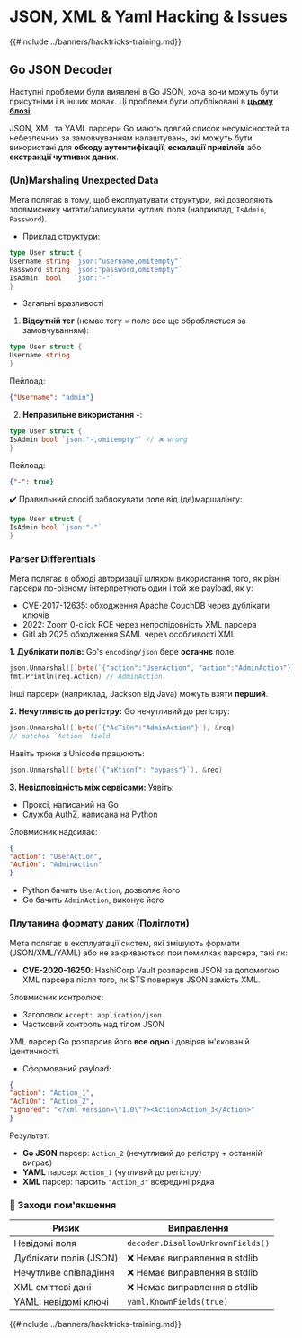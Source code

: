 # JSON, XML & Yaml Hacking & Issues

{{#include ../banners/hacktricks-training.md}}

## Go JSON Decoder

Наступні проблеми були виявлені в Go JSON, хоча вони можуть бути присутніми і в інших мовах. Ці проблеми були опубліковані в [**цьому блозі**](https://blog.trailofbits.com/2025/06/17/unexpected-security-footguns-in-gos-parsers/).

JSON, XML та YAML парсери Go мають довгий список несумісностей та небезпечних за замовчуванням налаштувань, які можуть бути використані для **обходу аутентифікації**, **ескалації привілеїв** або **екстракції чутливих даних**.

### (Un)Marshaling Unexpected Data

Мета полягає в тому, щоб експлуатувати структури, які дозволяють зловмиснику читати/записувати чутливі поля (наприклад, `IsAdmin`, `Password`).

- Приклад структури:
```go
type User struct {
Username string `json:"username,omitempty"`
Password string `json:"password,omitempty"`
IsAdmin  bool   `json:"-"`
}
```
- Загальні вразливості

1. **Відсутній тег** (немає тегу = поле все ще обробляється за замовчуванням):
```go
type User struct {
Username string
}
```
Пейлоад:
```json
{"Username": "admin"}
```
2. **Неправильне використання `-`**:
```go
type User struct {
IsAdmin bool `json:"-,omitempty"` // ❌ wrong
}
```
Пейлоад:
```json
{"-": true}
```
✔️ Правильний спосіб заблокувати поле від (де)маршалінгу:
```go
type User struct {
IsAdmin bool `json:"-"`
}
```
### Parser Differentials

Мета полягає в обході авторизації шляхом використання того, як різні парсери по-різному інтерпретують один і той же payload, як у:
- CVE-2017-12635: обходження Apache CouchDB через дублікати ключів
- 2022: Zoom 0-click RCE через непослідовність XML парсера
- GitLab 2025 обходження SAML через особливості XML

**1. Дублікати полів:**
Go's `encoding/json` бере **останнє** поле.
```go
json.Unmarshal([]byte(`{"action":"UserAction", "action":"AdminAction"}`), &req)
fmt.Println(req.Action) // AdminAction
```
Інші парсери (наприклад, Jackson від Java) можуть взяти **перший**.

**2. Нечутливість до регістру:**
Go нечутливий до регістру:
```go
json.Unmarshal([]byte(`{"AcTiOn":"AdminAction"}`), &req)
// matches `Action` field
```
Навіть трюки з Unicode працюють:
```go
json.Unmarshal([]byte(`{"aKtionſ": "bypass"}`), &req)
```
**3. Невідповідність між сервісами:**
Уявіть:
- Проксі, написаний на Go
- Служба AuthZ, написана на Python

Зловмисник надсилає:
```json
{
"action": "UserAction",
"AcTiOn": "AdminAction"
}
```
- Python бачить `UserAction`, дозволяє його
- Go бачить `AdminAction`, виконує його


### Плутанина формату даних (Поліглоти)

Мета полягає в експлуатації систем, які змішують формати (JSON/XML/YAML) або не закриваються при помилках парсера, такі як:
- **CVE-2020-16250**: HashiCorp Vault розпарсив JSON за допомогою XML парсера після того, як STS повернув JSON замість XML.

Зловмисник контролює:
- Заголовок `Accept: application/json`
- Частковий контроль над тілом JSON

XML парсер Go розпарсив його **все одно** і довіряв ін'єкованій ідентичності.

- Сформований payload:
```json
{
"action": "Action_1",
"AcTiOn": "Action_2",
"ignored": "<?xml version=\"1.0\"?><Action>Action_3</Action>"
}
```
Результат:
- **Go JSON** парсер: `Action_2` (нечутливий до регістру + останній виграє)
- **YAML** парсер: `Action_1` (чутливий до регістру)
- **XML** парсер: парсить `"Action_3"` всередині рядка


### 🔐 Заходи пом'якшення

| Ризик                       | Виправлення                           |
|-----------------------------|---------------------------------------|
| Невідомі поля               | `decoder.DisallowUnknownFields()`     |
| Дублікати полів (JSON)     | ❌ Немає виправлення в stdlib         |
| Нечутливе співпадіння      | ❌ Немає виправлення в stdlib         |
| XML сміттєві дані          | ❌ Немає виправлення в stdlib         |
| YAML: невідомі ключі       | `yaml.KnownFields(true)`              |


{{#include ../banners/hacktricks-training.md}}
